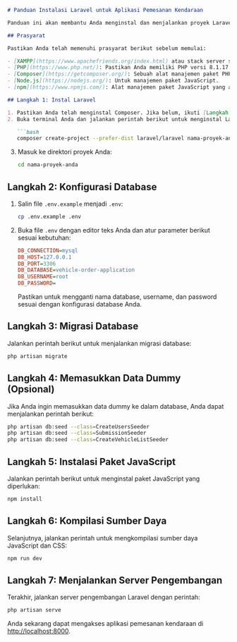 ```markdown
# Panduan Instalasi Laravel untuk Aplikasi Pemesanan Kendaraan

Panduan ini akan membantu Anda menginstal dan menjalankan proyek Laravel "Aplikasi Pemesanan Kendaraan" dengan langkah-langkah yang jelas dan mudah diikuti.

## Prasyarat

Pastikan Anda telah memenuhi prasyarat berikut sebelum memulai:

- [XAMPP](https://www.apachefriends.org/index.html) atau stack server sejenis yang sudah terinstal.
- [PHP](https://www.php.net/): Pastikan Anda memiliki PHP versi 8.1.17 atau yang lebih baru.
- [Composer](https://getcomposer.org/): Sebuah alat manajemen paket PHP.
- [Node.js](https://nodejs.org/): Untuk manajemen paket JavaScript.
- [npm](https://www.npmjs.com/): Alat manajemen paket JavaScript yang akan terinstal bersama Node.js.

## Langkah 1: Instal Laravel

1. Pastikan Anda telah menginstal Composer. Jika belum, ikuti [Langkah 1](#langkah-1-instal-composer) dari panduan sebelumnya.
2. Buka terminal Anda dan jalankan perintah berikut untuk menginstal Laravel dengan versi 10.x:

   ```bash
   composer create-project --prefer-dist laravel/laravel nama-proyek-anda "10.*"
   ```

3. Masuk ke direktori proyek Anda:

   ```bash
   cd nama-proyek-anda
   ```

## Langkah 2: Konfigurasi Database

1. Salin file `.env.example` menjadi `.env`:

   ```bash
   cp .env.example .env
   ```

2. Buka file `.env` dengan editor teks Anda dan atur parameter berikut sesuai kebutuhan:

   ```ini
   DB_CONNECTION=mysql
   DB_HOST=127.0.0.1
   DB_PORT=3306
   DB_DATABASE=vehicle-order-application
   DB_USERNAME=root
   DB_PASSWORD=
   ```

   Pastikan untuk mengganti nama database, username, dan password sesuai dengan konfigurasi database Anda.

## Langkah 3: Migrasi Database

Jalankan perintah berikut untuk menjalankan migrasi database:

```bash
php artisan migrate
```

## Langkah 4: Memasukkan Data Dummy (Opsional)

Jika Anda ingin memasukkan data dummy ke dalam database, Anda dapat menjalankan perintah berikut:

```bash
php artisan db:seed --class=CreateUsersSeeder
php artisan db:seed --class=SubmissionSeeder
php artisan db:seed --class=CreateVehicleListSeeder
```

## Langkah 5: Instalasi Paket JavaScript

Jalankan perintah berikut untuk menginstal paket JavaScript yang diperlukan:

```bash
npm install
```

## Langkah 6: Kompilasi Sumber Daya

Selanjutnya, jalankan perintah untuk mengkompilasi sumber daya JavaScript dan CSS:

```bash
npm run dev
```

## Langkah 7: Menjalankan Server Pengembangan

Terakhir, jalankan server pengembangan Laravel dengan perintah:

```bash
php artisan serve
```

Anda sekarang dapat mengakses aplikasi pemesanan kendaraan di [http://localhost:8000](http://localhost:8000).
```